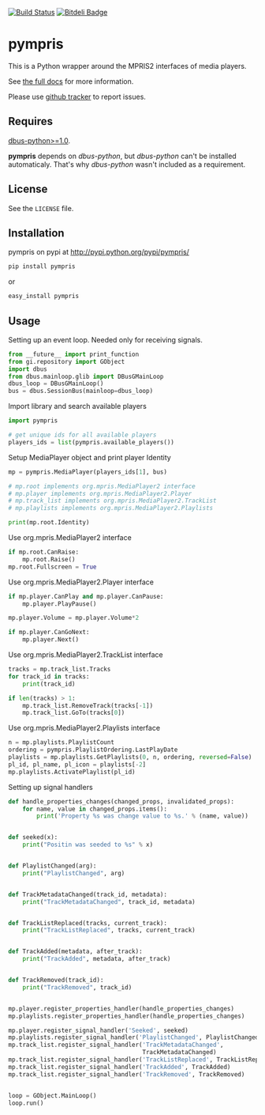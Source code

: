 [![Build Status](https://travis-ci.org/wistful/pympris.png?branch=master)](https://travis-ci.org/wistful/pympris)
[![Bitdeli Badge](https://d2weczhvl823v0.cloudfront.net/wistful/pympris/trend.png)](https://bitdeli.com/free "Bitdeli Badge")

# pympris #
This is a Python wrapper around the MPRIS2 interfaces of media players.

See [the full docs](http://pympris.readthedocs.org/en/latest/) for more information.

Please use [github tracker](https://github.com/wistful/pympris/issues)
to report issues.

## Requires ##

[dbus-python>=1.0](http://dbus.freedesktop.org/releases/dbus-python/).

**pympris** depends on *dbus-python*, but *dbus-python* can't be installed automaticaly. That's why *dbus-python* wasn't included as a requirement.

## License ##
See the `LICENSE` file.

## Installation ##

pympris on pypi at http://pypi.python.org/pypi/pympris/

```python
pip install pympris
```
or
```python
easy_install pympris
```

## Usage ##

Setting up an event loop.
Needed only for receiving signals.
```python
from __future__ import print_function
from gi.repository import GObject
import dbus
from dbus.mainloop.glib import DBusGMainLoop
dbus_loop = DBusGMainLoop()
bus = dbus.SessionBus(mainloop=dbus_loop)
```

Import library and search available players
```python
import pympris

# get unique ids for all available players
players_ids = list(pympris.available_players())
```

Setup MediaPlayer object and print player Identity
```python
mp = pympris.MediaPlayer(players_ids[1], bus)

# mp.root implements org.mpris.MediaPlayer2 interface
# mp.player implements org.mpris.MediaPlayer2.Player
# mp.track_list implements org.mpris.MediaPlayer2.TrackList
# mp.playlists implements org.mpris.MediaPlayer2.Playlists

print(mp.root.Identity)
```

Use org.mpris.MediaPlayer2 interface
```python
if mp.root.CanRaise:
    mp.root.Raise()
mp.root.Fullscreen = True
```

Use org.mpris.MediaPlayer2.Player interface
```python
if mp.player.CanPlay and mp.player.CanPause:
    mp.player.PlayPause()

mp.player.Volume = mp.player.Volume*2

if mp.player.CanGoNext:
    mp.player.Next()
```

Use org.mpris.MediaPlayer2.TrackList interface
```python
tracks = mp.track_list.Tracks
for track_id in tracks:
    print(track_id)

if len(tracks) > 1:
    mp.track_list.RemoveTrack(tracks[-1])
    mp.track_list.GoTo(tracks[0])
```

Use org.mpris.MediaPlayer2.Playlists interface
```python
n = mp.playlists.PlaylistCount
ordering = pympris.PlaylistOrdering.LastPlayDate
playlists = mp.playlists.GetPlaylists(0, n, ordering, reversed=False)
pl_id, pl_name, pl_icon = playlists[-2]
mp.playlists.ActivatePlaylist(pl_id)
```

Setting up signal handlers
```python
def handle_properties_changes(changed_props, invalidated_props):
    for name, value in changed_props.items():
        print('Property %s was change value to %s.' % (name, value))


def seeked(x):
    print("Positin was seeded to %s" % x)


def PlaylistChanged(arg):
    print("PlaylistChanged", arg)


def TrackMetadataChanged(track_id, metadata):
    print("TrackMetadataChanged", track_id, metadata)


def TrackListReplaced(tracks, current_track):
    print("TrackListReplaced", tracks, current_track)


def TrackAdded(metadata, after_track):
    print("TrackAdded", metadata, after_track)


def TrackRemoved(track_id):
    print("TrackRemoved", track_id)


mp.player.register_properties_handler(handle_properties_changes)
mp.playlists.register_properties_handler(handle_properties_changes)

mp.player.register_signal_handler('Seeked', seeked)
mp.playlists.register_signal_handler('PlaylistChanged', PlaylistChanged)
mp.track_list.register_signal_handler('TrackMetadataChanged',
                                      TrackMetadataChanged)
mp.track_list.register_signal_handler('TrackListReplaced', TrackListReplaced)
mp.track_list.register_signal_handler('TrackAdded', TrackAdded)
mp.track_list.register_signal_handler('TrackRemoved', TrackRemoved)


loop = GObject.MainLoop()
loop.run()

```
